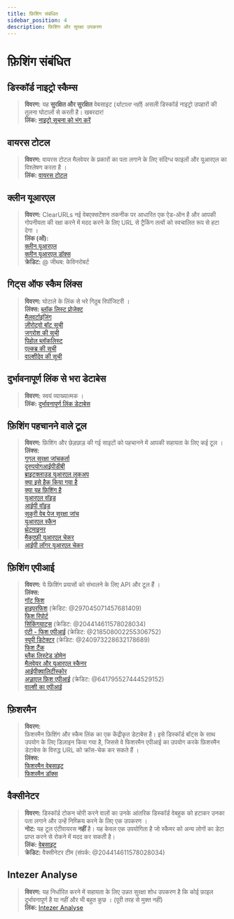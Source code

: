 ```yaml
---
title: फ़िशिंग संबंधित
sidebar_position: 4
description: फ़िशिंग और सुरक्षा उपकरण
---
```


# फ़िशिंग संबंधित

## डिस्कॉर्ड नाइट्रो स्कैम्स

> **विवरण:** यह **सुरक्षित और सुरक्षित** वेबसाइट (*घोटाला नहीं*) असली डिस्कॉर्ड नाइट्रो उपहारों की तुलना घोटालों से करती है। खबरदार! <br/>
**लिंक:** [नाइट्रो सूचना को भंग करें](https://dicsord.gq/)

## वायरस टोटल

> **विवरण:** वायरस टोटल मैलवेयर के प्रकारों का पता लगाने के लिए संदिग्ध फाइलों और यूआरएल का विश्लेषण करता है । <br/>
**लिंक:** [वायरस टोटल](https://www.virustotal.com/gui/home/upload)

## क्लीन यूआरएल

> **विवरण:** ClearURLs नई वेबएक्सटेंशन तकनीक पर आधारित एक ऐड-ऑन है और आपकी गोपनीयता की रक्षा करने में मदद करने के लिए URL से ट्रैकिंग तत्वों को स्वचालित रूप से हटा देगा । <br/>
**लिंक (ओं):** <br/>
[क्लीन यूआरएल](https://github.com/ClearURLs/Addon) <br/>
[क्लीन यूआरएल डॉक्स](https://docs.clearurls.xyz/latest/) <br/>
**क्रेडिट:** @ जीथब: केविनरोबर्ट


## गिट्स ऑफ स्कैम लिंक्स

> **विवरण:** घोटाले के लिंक से भरे गिठुब रिपॉजिटरी । <br/>
**लिंक्स:**
[ब्लॉक लिस्ट प्रोजेक्ट](https://blocklistproject.github.io/Lists/) <br/>
[मैलवर्टाइजिंग](https://github.com/D09r/malvertising/blob/master/scam-domains.csv) <br/>
[ज़ीरोट्वो बॉट सूची](https://github.com/ZeroTwo-Bot/anti-fish-lists/) <br/>
[जगरोश की सूची](https://github.com/jagrosh/Vortex/tree/master/lists) <br/>
[पिहोल ब्लॉकलिस्ट](https://github.com/mhhakim/pihole-blocklist/) <br/>
[एल्कब्र की सूची](https://github.com/elbkr/bad-websites) <br/>
[वाल्शीदेव की सूची](https://github.com/WalhyDev/Discord-bad-domains/blob/main/bad-domains.json)

## दुर्भावनापूर्ण लिंक से भरा डेटाबेस

> **विवरण:** स्वयं व्याख्यात्मक । <br/>
**लिंक:** [दुर्भावनापूर्ण लिंक डेटाबेस](https://urlhaus.abuse.ch/browse/)

## फ़िशिंग पहचानने वाले टूल

> **विवरण:** फ़िशिंग और छेड़छाड़ की गई साइटों को पहचानने में आपकी सहायता के लिए कई टूल । <br/>
**लिंक्स:** <br/>
[गूगल सुरक्षा जांचकर्ता](https://transparencyreport.google.com/safe-browsing/search) <br/>
[दुरुपयोगआईपीडीबी](https://www.abuseipdb.com/) <br/>
[ब्राइटक्लाउड यूआरएल लुकअप](https://www.brightcloud.com/tools/url-ip-lookup.php) <br/>
[क्या इसे हैक किया गया है](https://www.isithacked.com/) <br/>
[क्या यह फ़िशिंग है](https://isitphishing.org/) <br/>
[यूआरएल वॉइड](https://www.urlvoid.com/) <br/>
[आईपी वॉइड](https://www.ipvoid.com/) <br/>
[सुकुरी वेब पेज सुरक्षा जांच](https://unmask.sucuri.net/security-report/) <br/>
[यूआरएल स्कैन](https://urlscan.io/) <br/>
[थ्रेटमाइनर](https://www.threatminer.org/) <br/>
[मैक्एफ़ी यूआरएल चेकर](https://www.trustedsource.org/) <br/>
[आईपी लॉगर यूआरएल चेकर](https://iplogger.com/url-checker)

## फ़िशिंग एपीआई

> **विवरण:** ये फ़िशिंग प्रयासों को संभालने के लिए API और टूल हैं । <br/>
**लिंक्स:** <br/>
[गॉट फिश](http://gotphish.com/) <br/>
[हाइपरफिश](https://api.hyperphish.com/docs) (क्रेडिट: @297045071457681409) <br/>
[फिश रिपोर्ट](https://phish.report/) <br/>
[सिंकिंगयाट्स](https://phish.sinking.yachts/docs) (क्रेडिट: @204414611578028034) <br/>
[एंटी - फिश एपीआई](https://anti-fish.bitflow.dev/) (क्रेडिट: @218508002255306752) <br/>
[स्पूपी डिटेक्टर](https://spoopy.oceanlord.me/) (क्रेडिट: @240973228632178689) <br/>
[फिश टैंक](https://phishtank.org/) <br/>
[ब्लैक लिस्टेड डोमेन](https://api.hyperphish.com/gimme-domains) <br/>
[मैलवेयर और यूआरएल स्कैनर](https://chrome.google.com/webstore/detail/malware-url-scanner/ianpniapgjchiheejeipopldaanbjicd) <br/>
[आईपीक्वालिटीस्कोर](https://www.ipqualityscore.com/threat-feeds/malicious-url-scanner) <br/>
[अज़्राएल फ़िश एपीआई](https://phish.azrael.gg/) (क्रेडिट: @641795527444529152) <br/>
[वाल्शी का एपीआई](https://bad-domains.walshy.dev/)

## फ़िशरमैन

> **विवरण:** <br/>
फ़िशरमैन फ़िशिंग और स्कैम लिंक का एक केंद्रीकृत डेटाबेस है। इसे डिस्कॉर्ड बॉट्स के साथ उपयोग के लिए डिज़ाइन किया गया है, जिससे वे फिशरमैन एपीआई का उपयोग करके फ़िशरमैन डेटाबेस के विरुद्ध URL को क्रॉस-चेक कर सकते हैं । <br/>
**लिंक्स:** <br/>
[फिशरमैन वेबसाइट](https://phisherman.gg/) <br/>
[फिशरमैन डॉक्स](https://docs.phisherman.gg/)

## वैक्सीनेटर

> **विवरण:** डिस्कॉर्ड टोकन चोरी करने वालों का उनके आंतरिक डिस्कॉर्ड वेबहुक को हटाकर उनका पता लगाने और उन्हें निष्क्रिय करने के लिए एक उपकरण । <br/>
**नोट:** यह टूल एंटीवायरस **नहीं** है। यह केवल एक उपयोगिता है जो स्कैमर को अन्य लोगों का डेटा प्राप्त करने से रोकने में मदद कर सकती है। <br/>
**लिंक:** [वेबसाइट](https://sketchy.tel/) <br/>
**क्रेडिट:** वैक्सीनेटर टीम (संपर्क: @204414611578028034)

## Intezer Analyse

> **विवरण:** यह निर्धारित करने में सहायता के लिए उन्नत सुरक्षा शोध उपकरण है कि कोई फ़ाइल दुर्भावनापूर्ण है या नहीं और भी बहुत कुछ । (पूरी तरह से मुक्त नहीं) <br/>
**लिंक:** [Intezer Analyse](https://analyze.intezer.com/)
